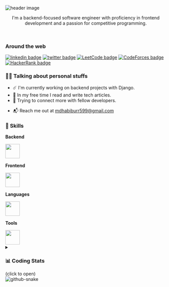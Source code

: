 <img align="center" src="https://github.com/samiunblack/samiunblack/blob/main/haeader-2.png" alt="header image"></img>
<p align="center">I'm a backend-focused software engineer with proficiency in frontend development and a passion for competitive programming.</p>

<br>

### Around the web

<!--  /-->

<a href="https://www.linkedin.com/in/habib599"><img src="https://img.shields.io/badge/LinkedIn-343A40?style=for-the-badge&logo=linkedin&logoColor=white" alt="linkedin badge"/></a>
<a href="https://twitter.com/samiun_black"><img src="https://img.shields.io/badge/Twitter-343A40?style=for-the-badge&logo=twitter&logoColor=white" alt="twitter badge"/></a>
<a href="https://leetcode.com/habib5899"><img src="https://img.shields.io/badge/LeetCode-343A40?style=for-the-badge&logo=leetcode&logoColor=white" alt="LeetCode badge"/></a>
<a href="https://codeforces.com/profile/habib_599"><img src="https://img.shields.io/badge/CodeForces-343A40?style=for-the-badge&logo=codeforces&logoColor=white" alt="CodeForces badge"/></a>
<a href="https://hackerrank.com/mdhabiburr599"><img src="https://img.shields.io/badge/HackerRank-343A40?style=for-the-badge&logo=hackerrank&logoColor=white" alt="HackerRank badge"/></a>


### 👨‍💻 Talking about personal stuffs
- ☄️ I'm currently working on backend projects with Django.
- 🧶 In my free time I read and write tech articles.
- 🤝 Trying to connect more with fellow developers.
<!-- ⚡ Fun fact: Typing speed 110 WPM -->
- 📬 Reach me out at mdhabiburr599@gmail.com

### 🚀 Skills

**Backend**

<a href="https://skillicons.dev">
    <img src="https://skillicons.dev/icons?i=django" height="45"/>
</a>

**Frontend**

<a href="https://skillicons.dev">
    <img src="https://skillicons.dev/icons?i=bootstrap" height="45"/>
</a>

**Languages**

<a href="https://skillicons.dev">
    <img src="https://skillicons.dev/icons?i=python,cpp,c" height="45"/>
</a>

**Tools**

<a href="https://skillicons.dev">
    <img src="https://skillicons.dev/icons?i=git,figma" height="45"/>
</a>

<br>


<details> 
    <summary><h3>📊 Coding Stats</h3> (click to open)</summary>
    <img src="http://github-readme-streak-stats.herokuapp.com?user=Habib599&theme=github-dark" alt="github stats"/>
    

<!--START_SECTION:waka-->

```txt
From: 20 April 2024 - To: 27 April 2024

No activity tracked
```

<!--END_SECTION:waka--> 
</details>

<picture>
  <source media="(prefers-color-scheme: dark)" srcset="github-snake-dark.svg" />
  <source media="(prefers-color-scheme: light)" srcset="github-snake.svg" />
  <img alt="github-snake" src="github-snake.svg" />
</picture>
